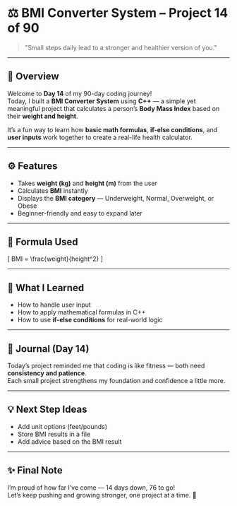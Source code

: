 # ⚖️ BMI Converter System – Project 14 of 90

> "Small steps daily lead to a stronger and healthier version of you."

---

## 🧩 Overview
Welcome to **Day 14** of my 90-day coding journey!  
Today, I built a **BMI Converter System** using **C++** — a simple yet meaningful project that calculates a person’s **Body Mass Index** based on their **weight and height**.  

It’s a fun way to learn how **basic math formulas**, **if-else conditions**, and **user inputs** work together to create a real-life health calculator.

---

## ⚙️ Features
- Takes **weight (kg)** and **height (m)** from the user  
- Calculates **BMI** instantly  
- Displays the **BMI category** — Underweight, Normal, Overweight, or Obese  
- Beginner-friendly and easy to expand later  

---

## 🧮 Formula Used
\[
BMI = \frac{weight}{height^2}
\]

---

## 🧠 What I Learned
- How to handle user input  
- How to apply mathematical formulas in C++  
- How to use **if-else conditions** for real-world logic  

---

## 🏁 Journal (Day 14)
Today’s project reminded me that coding is like fitness — both need **consistency and patience**.  
Each small project strengthens my foundation and confidence a little more.

---

## 💡 Next Step Ideas
- Add unit options (feet/pounds)  
- Store BMI results in a file  
- Add advice based on the BMI result  

---

## ✨ Final Note
I’m proud of how far I’ve come — 14 days down, 76 to go!  
Let’s keep pushing and growing stronger, one project at a time. 💪
